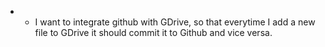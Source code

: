 * * I want to integrate github with GDrive, so that everytime I add a new file to GDrive it should commit it to Github and vice versa.
